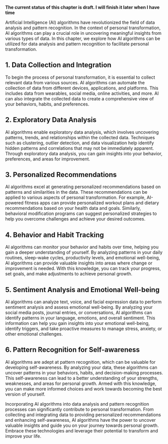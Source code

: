 **The current status of this chapter is draft. I will finish it later when I have time**

Artificial Intelligence (AI) algorithms have revolutionized the field of data analysis and pattern recognition. In the context of personal transformation, AI algorithms can play a crucial role in uncovering meaningful insights from various types of data. In this chapter, we explore how AI algorithms can be utilized for data analysis and pattern recognition to facilitate personal transformation.

**1. Data Collection and Integration**
--------------------------------------

To begin the process of personal transformation, it is essential to collect relevant data from various sources. AI algorithms can automate the collection of data from different devices, applications, and platforms. This includes data from wearables, social media, online activities, and more. AI can also integrate the collected data to create a comprehensive view of your behaviors, habits, and preferences.

**2. Exploratory Data Analysis**
--------------------------------

AI algorithms enable exploratory data analysis, which involves uncovering patterns, trends, and relationships within the collected data. Techniques such as clustering, outlier detection, and data visualization help identify hidden patterns and correlations that may not be immediately apparent. Through exploratory data analysis, you can gain insights into your behavior, preferences, and areas for improvement.

**3. Personalized Recommendations**
-----------------------------------

AI algorithms excel at generating personalized recommendations based on patterns and similarities in the data. These recommendations can be applied to various aspects of personal transformation. For example, AI-powered fitness apps can provide personalized workout plans and dietary recommendations based on your health data and goals. Similarly, behavioral modification programs can suggest personalized strategies to help you overcome challenges and achieve your desired outcomes.

**4. Behavior and Habit Tracking**
----------------------------------

AI algorithms can monitor your behavior and habits over time, helping you gain a deeper understanding of yourself. By analyzing patterns in your daily routines, sleep-wake cycles, productivity levels, and emotional well-being, AI algorithms can provide valuable insights into areas where change or improvement is needed. With this knowledge, you can track your progress, set goals, and make adjustments to achieve personal growth.

**5. Sentiment Analysis and Emotional Well-being**
--------------------------------------------------

AI algorithms can analyze text, voice, and facial expression data to perform sentiment analysis and assess emotional well-being. By analyzing your social media posts, journal entries, or conversations, AI algorithms can identify patterns in your language, emotions, and overall sentiment. This information can help you gain insights into your emotional well-being, identify triggers, and take proactive measures to manage stress, anxiety, or other emotional challenges.

**6. Pattern Recognition for Self-awareness**
---------------------------------------------

AI algorithms are adept at pattern recognition, which can be valuable for developing self-awareness. By analyzing your data, these algorithms can uncover patterns in your behaviors, habits, and decision-making processes. This self-awareness can lead to a better understanding of your strengths, weaknesses, and areas for personal growth. Armed with this knowledge, you can make more informed choices and work towards becoming the best version of yourself.

Incorporating AI algorithms into data analysis and pattern recognition processes can significantly contribute to personal transformation. From collecting and integrating data to providing personalized recommendations and enhancing self-awareness, AI algorithms have the power to uncover valuable insights and guide you on your journey towards personal growth. Embrace these technologies and leverage their potential to transform and improve your life.
